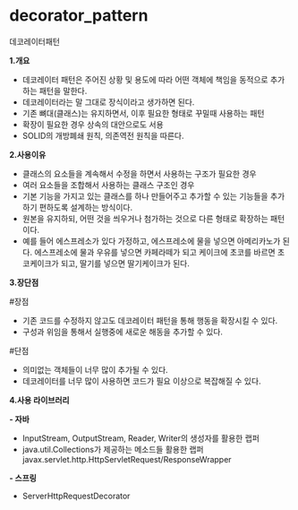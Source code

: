 # decorator_pattern
데코레이터패턴

**1.개요**

 - 데코레이터 패턴은 주어진 상황 및 용도에 따라 어떤 객체에 책임을 동적으로 추가하는 패턴을 말한다.
 - 데코레이터라는 말 그대로 장식이라고 생가하면 된다.
 - 기존 뼈대(클래스)는 유지하면서, 이후 필요한 형태로 꾸밀때 사용하는 패턴 
 - 확장이 필요한 경우 상속의 대안으로도 서용 
 - SOLID의 개방폐쇄 원칙, 의존역전 원칙을 따른다.

**2.사용이유**

 - 클래스의 요소들을 계속해서 수정을 하면서 사용하는 구조가 필요한 경우
 - 여러 요소들을 조합해서 사용하는 클래스 구조인 경우
 - 기본 기능을 가지고 있는 클래스를 하나 만들어주고 추가할 수 있는 기능들을 추가하기 편하도록 설계하는 방식이다.
 - 원본을 유지하되, 어떤 것을 씌우거나 첨가하는 것으로 다른 형태로 확장하는 패턴이다.
 - 예를 들어 에스프레소가 있다 가정하고, 에스프레소에 물을 넣으면 아메리카노가 된다. 
  에스프레소에 물과 우유를 넣으면 카페라떼가 되고 케이크에 초코를 바르면 초코케이크가 되고, 딸기를 넣으면 딸기케이크가 된다.
  
**3.장단점**
 
 #장점
 
  -  기존 코드를 수정하지 않고도 데코레이터 패턴을 통해 행동을 확장시킬 수 있다.
  -  구성과 위임을 통해서 실행중에 새로운 해동을 추가할 수 있다.
  
 #단점
 
  - 의미없는 객체들이 너무 많이 추가될 수 있다.
  - 데코레이터를 너무 많이 사용하면 코드가 필요 이상으로 복잡해질 수 있다.

**4.사용 라이브러리**

 **- 자바**
 - InputStream, OutputStream, Reader, Writer의 생성자를 활용한 랩퍼
 - java.util.Collections가 제공하는 메소드들 활용한 랩퍼 javax.servlet.http.HttpServletRequest/ResponseWrapper

 **- 스프링** 
 - ServerHttpRequestDecorator

